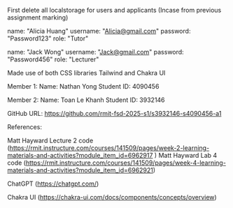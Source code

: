 First delete all localstorage for users and applicants (Incase from previous assignment marking)

name: "Alicia Huang"
username: "Alicia@gmail.com"
password: "Password123"
role: "Tutor"

name: "Jack Wong"
username: "Jack@gmail.com"
password: "Password456"
role: "Lecturer"

Made use of both CSS libraries Tailwind and Chakra UI

Member 1:
Name: Nathan Yong
Student ID: 4090456

Member 2:
Name: Toan Le Khanh
Student ID: 3932146

GitHub URL: https://github.com/rmit-fsd-2025-s1/s3932146-s4090456-a1

References:

Matt Hayward Lecture 2 code (https://rmit.instructure.com/courses/141509/pages/week-2-learning-materials-and-activities?module_item_id=6962917 )
Matt Hayward Lab 4 code (https://rmit.instructure.com/courses/141509/pages/week-4-learning-materials-and-activities?module_item_id=6962921)

ChatGPT (https://chatgpt.com/)

Chakra UI (https://chakra-ui.com/docs/components/concepts/overview)
